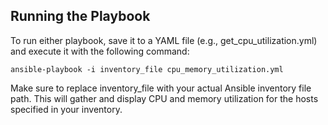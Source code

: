 ## Running the Playbook
To run either playbook, save it to a YAML file (e.g., get_cpu_utilization.yml) and execute it with the following command:
```
ansible-playbook -i inventory_file cpu_memory_utilization.yml
```
Make sure to replace inventory_file with your actual Ansible inventory file path. This will gather and display CPU and memory utilization for the hosts specified in your inventory.